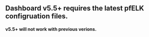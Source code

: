 ## Dashboard v5.5+ requires the latest pfELK configruation files.
#### v5.5+ will not work with previous verions.
